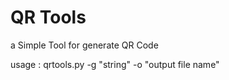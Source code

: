 # QR Tools

a Simple Tool for generate QR Code

usage : qrtools.py -g "string" -o "output file name"
